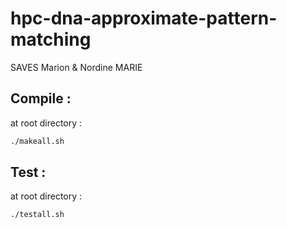 # hpc-dna-approximate-pattern-matching

SAVES Marion & Nordine MARIE

## Compile :
at root directory :  

```bash
./makeall.sh
```

## Test :
at root directory : 

```bash
./testall.sh
```